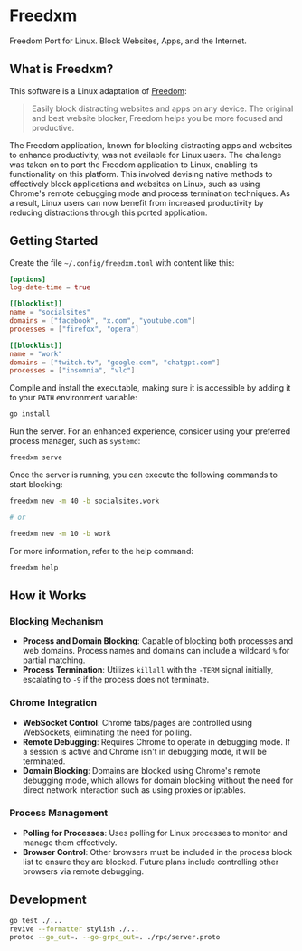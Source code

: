 # Freedxm

Freedom Port for Linux. Block Websites, Apps, and the Internet.

## What is Freedxm?

This software is a Linux adaptation of [Freedom](https://freedom.to/):

> Easily block distracting websites and apps on any device. The original and best website blocker, Freedom helps you be more focused and productive.

The Freedom application, known for blocking distracting apps and websites to enhance productivity, was not available for Linux users. The challenge was taken on to port the Freedom application to Linux, enabling its functionality on this platform. This involved devising native methods to effectively block applications and websites on Linux, such as using Chrome's remote debugging mode and process termination techniques. As a result, Linux users can now benefit from increased productivity by reducing distractions through this ported application.

## Getting Started

Create the file `~/.config/freedxm.toml` with content like this:

```toml
[options]
log-date-time = true

[[blocklist]]
name = "socialsites"
domains = ["facebook", "x.com", "youtube.com"]
processes = ["firefox", "opera"]

[[blocklist]]
name = "work"
domains = ["twitch.tv", "google.com", "chatgpt.com"]
processes = ["insomnia", "vlc"]
```

Compile and install the executable, making sure it is accessible by adding it to your `PATH` environment variable:

```sh
go install
```

Run the server. For an enhanced experience, consider using your preferred process manager, such as `systemd`:

```sh
freedxm serve
```

Once the server is running, you can execute the following commands to start blocking:

```sh
freedxm new -m 40 -b socialsites,work

# or

freedxm new -m 10 -b work
```

For more information, refer to the help command:

```sh
freedxm help
```

## How it Works

### Blocking Mechanism

- **Process and Domain Blocking**: Capable of blocking both processes and web domains. Process names and domains can include a wildcard `%` for partial matching.
- **Process Termination**: Utilizes `killall` with the `-TERM` signal initially, escalating to `-9` if the process does not terminate.

### Chrome Integration

- **WebSocket Control**: Chrome tabs/pages are controlled using WebSockets, eliminating the need for polling.
- **Remote Debugging**: Requires Chrome to operate in debugging mode. If a session is active and Chrome isn't in debugging mode, it will be terminated.
- **Domain Blocking**: Domains are blocked using Chrome's remote debugging mode, which allows for domain blocking without the need for direct network interaction such as using proxies or iptables.

### Process Management

- **Polling for Processes**: Uses polling for Linux processes to monitor and manage them effectively.
- **Browser Control**: Other browsers must be included in the process block list to ensure they are blocked. Future plans include controlling other browsers via remote debugging.


## Development

```sh
go test ./...
revive --formatter stylish ./...
protoc --go_out=. --go-grpc_out=. ./rpc/server.proto
```

